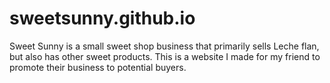 # sweetsunny.github.io
Sweet Sunny is a small sweet shop business that primarily sells Leche flan, but also has other sweet products. This is a website I made for my friend to promote their business to potential buyers.
